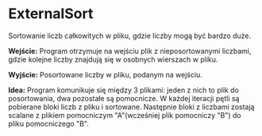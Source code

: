 # ExternalSort
Sortowanie liczb całkowitych w pliku, gdzie liczby mogą być bardzo duże. 

<b>Wejście:</b>
Program otrzymuje na wejściu plik z nieposortowanymi liczbami, gdzie kolejne liczby znajdują się w osobnych wierszach w pliku.

<b>Wyjście:</b>
Posortowane liczby w pliku, podanym na wejściu.

<b>Idea:</b>
Program komunikuje się między 3 plikami: jeden z nich to plik do posortowania, dwa pozostałe są pomocnicze. W każdej iteracji pętli są pobierane bloki
liczb z pliku i sortowane. Następnie bloki z liczbami zostają scalane z plikiem pomocniczym "A"(wcześniej plik pomocniczy "B") do pliku pomocniczego "B". 
